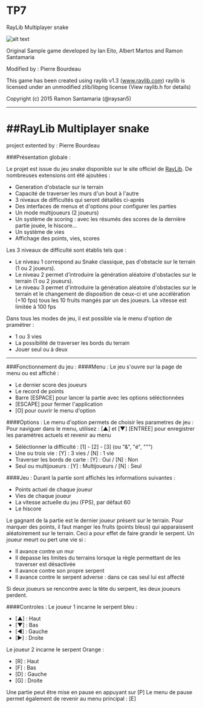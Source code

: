 # TP7
RayLib Multiplayer snake

![alt text](https://github.com/PierreBourdeau/TP7/blob/master/raylib_180x180.png)

  Original Sample game developed by Ian Eito, Albert Martos and Ramon Santamaria

  Modified by : Pierre Bourdeau

  This game has been created using raylib v1.3 (www.raylib.com)
  raylib is licensed under an unmodified zlib/libpng license (View raylib.h for details)

  Copyright (c) 2015 Ramon Santamaria (@raysan5)

___

##RayLib Multiplayer snake
======
project extented by : Pierre Bourdeau 

###Présentation globale :

Le projet est issue du jeu snake disponible sur le site officiel de [RayLib](https://www.raylib.com/games.html).
De nombreuses extensions ont été ajoutées :
* Generation d'obstacle sur le terrain
* Capacité de traverser les murs d'un bout à l'autre
* 3 niveaux de difficultés qui seront détaillés ci-après
* Des interfaces de menus et d'options pour configurer les parties
* Un mode multijoueurs (2 joueurs)
* Un système de scoring : avec les résumés des scores de la dernière partie jouée, le hiscore...
* Un système de vies
* Affichage des points, vies, scores

Les 3 niveaux de difficulté sont établis tels que :
* Le niveau 1 correspond au Snake classique, pas d'obstacle sur le terrain (1 ou 2 joueurs).
* Le niveau 2 permet d'introduire la génération aléatoire d'obstacles sur le terrain (1 ou 2 joueurs).
* Le niveau 3 permet d'introduire la génération aléatoire d'obstacles sur le terrain et le changement de disposition de ceux-ci et une accélération (+10 fps) tous les 10 fruits mangés par un des joueurs. La vitesse est limitée à 100 fps

Dans tous les modes de jeu, il est possible via le menu d'option de pramétrer :
* 1 ou 3 vies
* La possibilité de traverser les bords du terrain
* Jouer seul ou à deux
___

###Fonctionnement du jeu : 
####Menu :
Le jeu s'ouvre sur la page de menu ou est affiché :
* Le dernier score des joueurs
* Le record de points
* Barre [ESPACE] pour lancer la partie avec les options séléctionnées
* [ESCAPE] pour fermer l'application
* [O] pour ouvrir le menu d'option

####Options :
Le menu d'option permets de choisir les parametres de jeu :
Pour naviguer dans le menu, utilisez : [▲] et [▼]
[ENTREE] pour enregistrer les paramètres actuels et revenir au menu
* Séléctionner la difficulté : [1] - [2] - [3]  (ou "&", "é", """)
* Une ou trois vie : [Y] : 3 vies / [N] : 1 vie
* Traverser les bords de carte : [Y] : Oui / [N] : Non
* Seul ou multijoueurs : [Y] : Multijoueurs / [N] : Seul

####Jeu :
Durant la partie sont affichés les informations suivantes :
* Points actuel de chaque joueur
* Vies de chaque joueur
* La vitesse actuelle du jeu (FPS), par défaut 60
* Le hiscore

Le gagnant de la partie est le dernier joueur présent sur le terrain. 
Pour marquer des points, il faut manger les fruits (points bleus) qui apparaissent aléatoirement sur le terrain. Ceci a pour effet de faire grandir le serpent.
Un joueur meurt ou pert une vie si :
* Il avance contre un mur
* Il depasse les limites du terrains lorsque la règle permettant de les traverser est désactivée
* Il avance contre son propre serpent
* Il avance contre le serpent adverse : dans ce cas seul lui est affecté

Si deux joueurs se rencontre avec la tête du serpent, les deux joueurs perdent.

####Controles :
Le joueur 1 incarne le serpent bleu :
* [▲] : Haut
* [▼] : Bas
* [◄] : Gauche
* [►] : Droite

Le joueur 2 incarne le serpent Orange :
* [R] : Haut
* [F] : Bas
* [D] : Gauche
* [G] : Droite

Une partie peut être mise en pause en appuyant sur [P]
Le menu de pause permet également de revenir au menu principal : [E]
